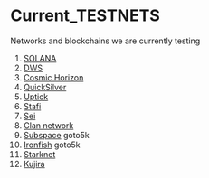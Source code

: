 # Current_TESTNETS
Networks and blockchains we are currently testing  

1. [SOLANA](https://www.validators.app/validators/Bo9T1z62GVKmnttMz4HxPPtRXs2BUkAd7T7yUsKyG4iA?locale=en&network=testnet&order=&refresh=)
2. [DWS](https://dws.explorers.guru/validator/dewebvaloper1wrlcpyze2f57u7ej8neqdypdpmw4e6agn23puy)
3. [Cosmic Horizon](https://coho.explorers.guru/validator/cohovaloper1tzkcnyu4eehmcaht9akfxkxw7k2734mme8v8vl)
4. [QuickSilver](https://quicksilver.explorers.guru/validator/quickvaloper1k6j3vmd8kx035tzumxst9wt24v9e9ekr5eklel)
5. [Uptick](https://explorer.testnet.uptick.network/uptick-network-testnet/staking/uptickvaloper1s5x8g56hdfw7h8x896h00e9wvj77779vxvrf8q)
6. [Stafi](https://testnet-explorer.stafihub.io/stafi-hub-testnet/staking/stafivaloper19yd9jlt97n5jll2e4s3srhq3055h5mnz4ynd7g)
7. [Sei](https://sei.explorers.guru/validator/seivaloper1ucdyk8z5kcma4zm2a4sykra0phmrnvlnaqupyt)
8. [Clan network](https://testnet.explorer.testnet.run/Clan%20Network/staking/clanvaloper1zuqlf9eca7urd3hzft3az0d8fu6rxfra604ugz)
9. [Subspace](https://telemetry.subspace.network/#list/0x9ee86eefc3cc61c71a7751bba7f25e442da2512f408e6286153b3ccc055dccf0) goto5k
10. [Ironfish](https://testnet.ironfish.network/leaderboard) goto5k
11. [Starknet](https://discord.com/channels/793094838509764618/948559061685796894/956090370154963014)
12. [Kujira](https://kujira.explorers.guru/validator/kujiravaloper1q6j3yrfaemrmakwkk508q89s4ccyvs5ff3vhar)
